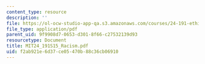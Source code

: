 ```yaml
---
content_type: resource
description: ''
file: https://ol-ocw-studio-app-qa.s3.amazonaws.com/courses/24-191-ethics-in-your-life-being-thinking-doing-or-not-spring-2015/f2ab921e6d37ce05470b88c36cb06910_MIT24_191S15_Racism.pdf
file_type: application/pdf
parent_uid: 9f9908d7-0653-d301-8f66-c27532139d93
resourcetype: Document
title: MIT24_191S15_Racism.pdf
uid: f2ab921e-6d37-ce05-470b-88c36cb06910
---
```

